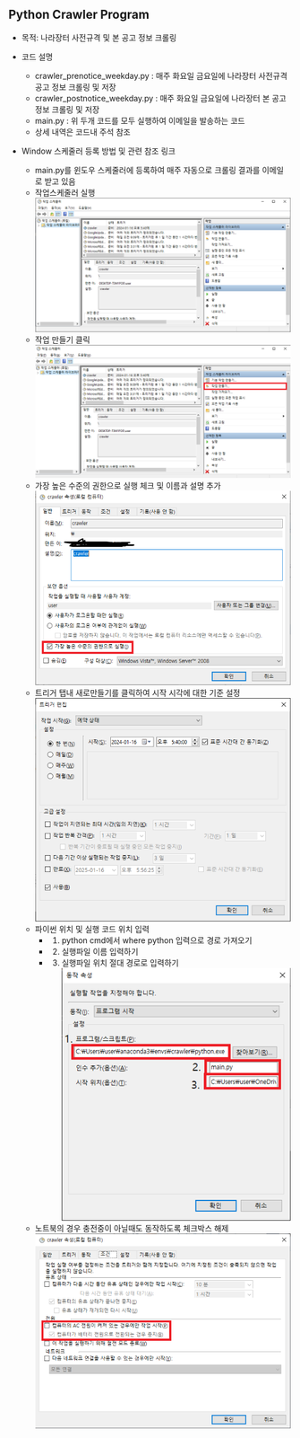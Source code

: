 ## Python Crawler Program ##
- 목적: 나라장터 사전규격 및 본 공고 정보 크롤링
- 코드 설명
    - crawler_prenotice_weekday.py : 매주 화요일 금요일에 나라장터 사전규격 공고 정보 크롤링 및 저장
    - crawler_postnotice_weekday.py : 매주 화요일 금요일에 나라장터 본 공고 정보 크롤링 및 저장
    - main.py : 위 두개 코드를 모두 실행하여 이메일을 발송하는 코드
    - 상세 내역은 코드내 주석 참조

- Window 스케줄러 등록 방법 및 관련 참조 링크
    - main.py를 윈도우 스케줄러에 등록하여 매주 자동으로 크롤링 결과를 이메일로 받고 있음
    - 작업스케줄러 실행
    ![Alt text](./image/image.png)
    - 작업 만들기 클릭
    ![Alt text](./image/image-1.png)
    - 가장 높은 수준의 권한으로 실행 체크 및 이름과 설명 추가
    ![Alt text](./image/image-2.png)
    - 트리거 탭내 새로만들기를 클릭하여 시작 시각에 대한 기준 설정
    ![Alt text](./image/image-3.png)
    - 파이썬 위치 및 실행 코드 위치 입력
        - 1. python cmd에서 where python 입력으로 경로 가져오기
        - 2. 실행파일 이름 입력하기
        - 3. 실행파일 위치 절대 경로로 입력하기
    ![Alt text](./image/image-4.png)
    - 노트북의 경우 충전중이 아닐때도 동작하도록 체크박스 해제
    ![Alt text](./image/image-5.png)